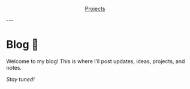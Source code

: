 <p style="text-align: center;">
  <a href="/" style="margin-right: 30px;">Projects</a>
</p>
---

# Blog 📝

Welcome to my blog! This is where I’ll post updates, ideas, projects, and notes.

*Stay tuned!*
